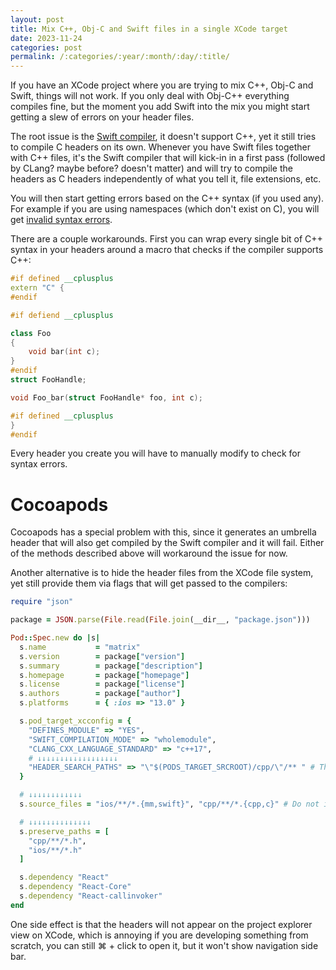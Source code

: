 ```yaml
---
layout: post
title: Mix C++, Obj-C and Swift files in a single XCode target
date: 2023-11-24
categories: post
permalink: /:categories/:year/:month/:day/:title/
---
```


If you have an XCode project where you are trying to mix C++, Obj-C and Swift, things will not work. If you only deal with Obj-C++ everything compiles fine, but the moment you add Swift into the mix you might start getting a slew of errors on your header files.

The root issue is the [Swift compiler](https://stackoverflow.com/questions/47788422/cannot-use-namespace-and-cannot-include-standard-c-library-in-my-h-files), it doesn't support C++, yet it still tries to compile C headers on its own. Whenever you have Swift files together with C++ files, it's the Swift compiler that will kick-in in a first pass (followed by CLang? maybe before? doesn't matter) and will try to compile the headers as C headers independently of what you tell it, file extensions, etc.

You will then start getting errors based on the C++ syntax (if you used any). For example if you are using namespaces (which don't exist on C), you will get [invalid syntax errors](https://github.com/CocoaPods/CocoaPods/issues/12105#issuecomment-1824455557).

There are a couple workarounds. First you can wrap every single bit of C++ syntax in your headers around a macro that checks if the compiler supports C++:

```C++
#if defined __cplusplus
extern "C" {
#endif

#if defiend __cplusplus

class Foo
{
    void bar(int c);
}
#endif
struct FooHandle;

void Foo_bar(struct FooHandle* foo, int c);

#if defined __cplusplus
}
#endif
```

Every header you create you will have to manually modify to check for syntax errors.

# Cocoapods

Cocoapods has a special problem with this, since it generates an umbrella header that will also get compiled by the Swift compiler and it will fail. Either of the methods described above will workaround the issue for now.

Another alternative is to hide the header files from the XCode file system, yet still provide them via flags that will get passed to the compilers:

```ruby
require "json"

package = JSON.parse(File.read(File.join(__dir__, "package.json")))

Pod::Spec.new do |s|
  s.name           = "matrix"
  s.version        = package["version"]
  s.summary        = package["description"]
  s.homepage       = package["homepage"]
  s.license        = package["license"]
  s.authors        = package["author"]
  s.platforms      = { :ios => "13.0" }

  s.pod_target_xcconfig = {
    "DEFINES_MODULE" => "YES",
    "SWIFT_COMPILATION_MODE" => "wholemodule",
    "CLANG_CXX_LANGUAGE_STANDARD" => "c++17",
    # ↓↓↓↓↓↓↓↓↓↓↓↓↓↓↓↓↓↓
    "HEADER_SEARCH_PATHS" => "\"$(PODS_TARGET_SRCROOT)/cpp/\"/** " # This will link the headers at compile time, flag passed directly to the compiler
  }

  # ↓↓↓↓↓↓↓↓↓↓↓↓
  s.source_files = "ios/**/*.{mm,swift}", "cpp/**/*.{cpp,c}" # Do not include the headers in the sources, then XCode won't try to compile them

  # ↓↓↓↓↓↓↓↓↓↓↓↓↓↓
  s.preserve_paths = [
    "cpp/**/*.h",
    "ios/**/*.h"
  ]

  s.dependency "React"
  s.dependency "React-Core"
  s.dependency "React-callinvoker"
end
```

One side effect is that the headers will not appear on the project explorer view on XCode, which is annoying if you are developing something from scratch, you can still ⌘ + click to open it, but it won't show navigation side bar.
